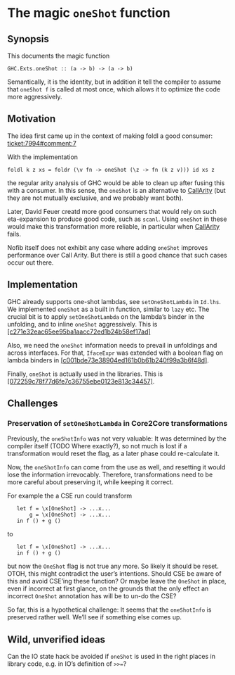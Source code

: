# The magic `oneShot` function


## Synopsis



This documents the magic function


```wiki
GHC.Exts.oneShot :: (a -> b) -> (a -> b)
```


Semantically, it is the identity, but in addition it tell the compiler to assume that `oneShot f` is called at most once, which allows it to optimize the code more aggressively.


## Motivation



The idea first came up in the context of making foldl a good consumer: [ticket:7994\#comment:7](http://gitlabghc.nibbler/ghc/ghc/issues/7994)



With the implementation


```wiki
foldl k z xs = foldr (\v fn -> oneShot (\z -> fn (k z v))) id xs z
```


the regular arity analysis of GHC would be able to clean up after fusing this with a consumer. In this sense, the `oneShot` is an alternative to [CallArity](call-arity) (but they are not mutually exclusive, and we probably want both).



Later, David Feuer creatd more good consumers that would rely on such eta-expansion to produce good code, such as `scanl`. Using `oneShot` in these would make this transformation more reliable, in particular when [CallArity](call-arity) fails.



Nofib itself does not exhibit any case where adding `oneShot` improves performance over Call Arity. But there is still a good chance that such cases occur out there.


## Implementation



GHC already supports one-shot lambdas, see `setOneShotLambda` in `Id.lhs`. We implemented `oneShot` as a built in function, similar to `lazy` etc. The crucial bit is to apply `setOneShotLambda` on the lambda’s binder in the unfolding, and to inline `oneShot` aggressively. This is [\[c271e32eac65ee95ba1aacc72ed1b24b58ef17ad\]](/trac/ghc/changeset/c271e32eac65ee95ba1aacc72ed1b24b58ef17ad/ghc)



Also, we need the `oneShot` information needs to prevail in unfoldings and across interfaces. For that, `IfaceExpr` was extended with a boolean flag on lambda binders in [\[c001bde73e38904ed161b0b61b240f99a3b6f48d\]](/trac/ghc/changeset/c001bde73e38904ed161b0b61b240f99a3b6f48d/ghc).



Finally, `oneShot` is actually used in the libraries. This is [\[072259c78f77d6fe7c36755ebe0123e813c34457\]](/trac/ghc/changeset/072259c78f77d6fe7c36755ebe0123e813c34457/ghc).


## Challenges


### Preservation of `setOneShotLambda` in Core2Core transformations



Previously, the `oneShotInfo` was not very valuable: It was determined by the compiler itself (TODO Where exactly?), so not much is lost if a transformation would reset the flag, as a later phase could re-calculate it.



Now, the `oneShotInfo` can come from the use as well, and resetting it would lose the information irrevocably. Therefore, transformations need to be more careful about preserving it, while keeping it correct.



For example the a CSE run could transform


```wiki
   let f = \x[OneShot] -> ...x...
       g = \x[OneShot] -> ...x...
   in f () + g ()
```


to


```wiki
   let f = \x[OneShot] -> ...x...
   in f () + g ()
```


but now the `OneShot` flag is not true any more. So likely it should be reset. OTOH, this might contradict the user’s intentions. Should CSE be aware of this and avoid CSE’ing these function? Or maybe leave the `OneShot` in place, even if incorrect at first glance, on the grounds that the only effect an incorrect `OneShot` annotation has will be to un-do the CSE?



So far, this is a hypothetical challenge: It seems that the `oneShotInfo` is preserved rather well. We’ll see if something else comes up.


## Wild, unverified ideas



Can the IO state hack be avoided if `oneShot` is used in the right places in library code, e.g. in IO’s definition of `>>=`?


